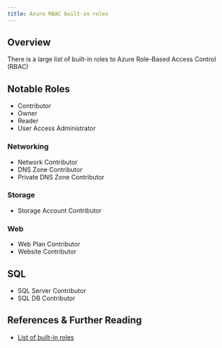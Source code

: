 ```yaml
---
title: Azure RBAC built-in roles
---
```


## Overview

There is a large list of built-in roles to Azure Role-Based Access Control (RBAC)

## Notable Roles

* Contributor
* Owner
* Reader
* User Access Administrator

### Networking

* Network Contributor
* DNS Zone Contributor
* Private DNS Zone Contributor

### Storage

* Storage Account Contributor

### Web

* Web Plan Contributor
* Website Contributor

## SQL

* SQL Server Contributor
* SQL DB Contributor

## References & Further Reading

* [List of built-in roles](https://docs.microsoft.com/azure/role-based-access-control/built-in-roles)
